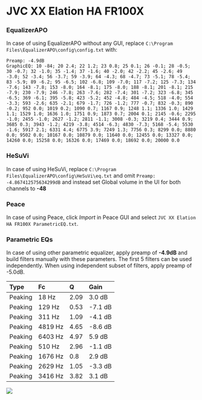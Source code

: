 # JVC XX Elation HA FR100X

### EqualizerAPO
In case of using EqualizerAPO without any GUI, replace `C:\Program Files\EqualizerAPO\config\config.txt`
with:
```
Preamp: -4.9dB
GraphicEQ: 10 -84; 20 2.4; 22 1.2; 23 0.8; 25 0.1; 26 -0.1; 28 -0.5; 30 -0.7; 32 -1.0; 35 -1.4; 37 -1.6; 40 -2.0; 42 -2.2; 45 -2.6; 49 -3.0; 52 -3.4; 56 -3.7; 59 -3.9; 64 -4.3; 68 -4.7; 73 -5.1; 78 -5.4; 83 -5.9; 89 -6.2; 95 -6.5; 102 -6.8; 109 -7.0; 117 -7.2; 125 -7.3; 134 -7.6; 143 -7.8; 153 -8.0; 164 -8.1; 175 -8.0; 188 -8.1; 201 -8.1; 215 -7.9; 230 -7.9; 246 -7.8; 263 -7.6; 282 -7.4; 301 -7.2; 323 -6.8; 345 -6.5; 369 -6.1; 395 -5.8; 423 -5.2; 452 -4.8; 484 -4.5; 518 -4.0; 554 -3.3; 593 -2.6; 635 -2.1; 679 -1.7; 726 -1.2; 777 -0.7; 832 -0.3; 890 -0.2; 952 0.0; 1019 0.2; 1090 0.7; 1167 0.9; 1248 1.1; 1336 1.0; 1429 1.1; 1529 1.0; 1636 1.0; 1751 0.9; 1873 0.7; 2004 0.1; 2145 -0.6; 2295 -1.0; 2455 -1.0; 2627 -1.2; 2811 -1.1; 3008 -0.3; 3219 0.4; 3444 0.9; 3685 0.3; 3943 -1.2; 4219 -3.8; 4514 -6.3; 4830 -7.3; 5168 -5.4; 5530 -1.6; 5917 2.1; 6331 4.4; 6775 3.9; 7249 1.3; 7756 0.3; 8299 0.0; 8880 0.0; 9502 0.0; 10167 0.0; 10879 0.0; 11640 0.0; 12455 0.0; 13327 0.0; 14260 0.0; 15258 0.0; 16326 0.0; 17469 0.0; 18692 0.0; 20000 0.0
```

### HeSuVi
In case of using HeSuVi, replace `C:\Program Files\EqualizerAPO\config\HeSuVi\eq.txt` and omit `Preamp:
-4.867412575634299dB` and instead set Global volume in the UI for both channels to **-48**

### Peace
In case of using Peace, click *Import* in Peace GUI and select `JVC XX Elation HA FR100X ParametricEQ.txt`.

### Parametric EQs
In case of using other parametric equalizer, apply preamp of **-4.9dB** and build filters manually
with these parameters. The first 5 filters can be used independently.
When using independent subset of filters, apply preamp of -5.0dB.

| Type    | Fc      |    Q | Gain    |
|:--------|:--------|:-----|:--------|
| Peaking | 18 Hz   | 2.09 | 3.0 dB  |
| Peaking | 129 Hz  | 0.53 | -7.1 dB |
| Peaking | 311 Hz  | 1.09 | -4.1 dB |
| Peaking | 4819 Hz | 4.65 | -8.6 dB |
| Peaking | 6403 Hz | 4.97 | 5.9 dB  |
| Peaking | 510 Hz  | 2.96 | -1.1 dB |
| Peaking | 1676 Hz | 0.8  | 2.9 dB  |
| Peaking | 2629 Hz | 1.05 | -3.3 dB |
| Peaking | 3416 Hz | 3.82 | 3.1 dB  |

![](https://raw.githubusercontent.com/jaakkopasanen/AutoEq/master/results/innerfidelity/sbaf-serious/JVC%20XX%20Elation%20HA%20FR100X/JVC%20XX%20Elation%20HA%20FR100X.png)